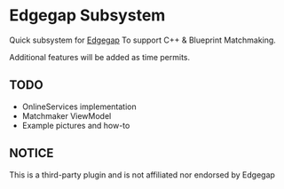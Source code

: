# Edgegap Subsystem

Quick subsystem for [Edgegap](https://edgegap.com/) To support C++ & Blueprint Matchmaking.

Additional features will be added as time permits.

## TODO

* OnlineServices implementation
* Matchmaker ViewModel
* Example pictures and how-to

## NOTICE

This is a third-party plugin and is not affiliated nor endorsed by Edgegap